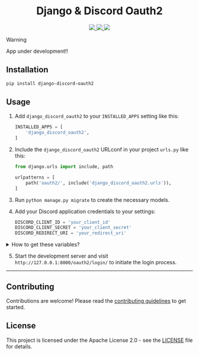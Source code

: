 <!--
Copyright 2024 mr_fortuna

Licensed under the Apache License, Version 2.0 (the "License");
you may not use this file except in compliance with the License.
You may obtain a copy of the License at

    http://www.apache.org/licenses/LICENSE-2.0

Unless required by applicable law or agreed to in writing, software
distributed under the License is distributed on an "AS IS" BASIS,
WITHOUT WARRANTIES OR CONDITIONS OF ANY KIND, either express or implied.
See the License for the specific language governing permissions and
limitations under the License.
-->

<div align="center">
    <h1>Django & Discord Oauth2</h1>
</div>

<div align="center">
    <a href="https://badge.fury.io/py/django-discord-oauth2">
        <img src="https://badge.fury.io/py/django-discord-oauth2.svg">
    </a>
    <a href="https://www.python.org/downloads/">
        <img src="https://img.shields.io/badge/python-3.7%20%7C%203.8%20%7C%203.9%20%7C%203.10%20%7C%203.11-blue">
    </a>
    <a href="https://opensource.org/licenses/Apache-2.0">
        <img src="https://img.shields.io/badge/License-Apache%202.0-blue.svg">
    </a>
</div>

> [!WARNING]
> App under development!!

## Installation

```bash
pip install django-discord-oauth2
```

## Usage

1. Add `django_discord_oauth2` to your `INSTALLED_APPS` setting like this:

   ```python
   INSTALLED_APPS = [
       'django_discord_oauth2',
   ]
   ```

2. Include the `django_discord_oauth2` URLconf in your project `urls.py` like this:

   ```python
   from django.urls import include, path

   urlpatterns = [
       path('oauth2/', include('django_discord_oauth2.urls')),
   ]
   ```

3. Run `python manage.py migrate` to create the necessary models.

4. Add your Discord application credentials to your settings:

   ```python
   DISCORD_CLIENT_ID = 'your_client_id'
   DISCORD_CLIENT_SECRET = 'your_client_secret'
   DISCORD_REDIRECT_URI = 'your_redirect_uri'
   ```

<details>
<summary>How to get these variables?</summary>

1. Visit [Discord Developer Portal](https://discord.com/developers/applications).
2. Create a new application or use an existing one.
3. Open the OAuth2 section in the left panel:

![image](https://github.com/user-attachments/assets/face3685-4ee8-4c9e-a706-dc634069220b)

5. Copy the CLIENT ID:

![image](https://github.com/user-attachments/assets/0e76649b-3d9b-4a5c-8744-d19fc3257d24)

7. This is your `DISCORD_CLIENT_ID`.
8. Press the "Reset Secret" button and copy the token:

![image](https://github.com/user-attachments/assets/d2b899b3-84f4-42b0-8e4f-6a72979aaa30)

10. This is your `DISCORD_CLIENT_SECRET`.
11. Add a redirect URL, for example:

![image](https://github.com/user-attachments/assets/d43dada4-cd0d-4cfe-bdea-39638cb0fee1)

</details>

5. Start the development server and visit `http://127.0.0.1:8000/oauth2/login/` to initiate the login process.

---

## Contributing

Contributions are welcome! Please read the [contributing guidelines](CONTRIBUTING.md) to get started.

## License

This project is licensed under the Apache License 2.0 - see the [LICENSE](LICENSE) file for details.
